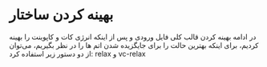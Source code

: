 # بهینه کردن ساختار

در ادامه بهینه کردن قالب کلی فایل ورودی و پس از اینکه انرژی کات و کاپوینت را بهینه کردیم، برای اینکه بهترین حالت را  برای جایگزیده شدن اتم ها را در نظر بگیریم، می‌توان از دو دستور زیر استفاده کرد: relax و vc-relax





